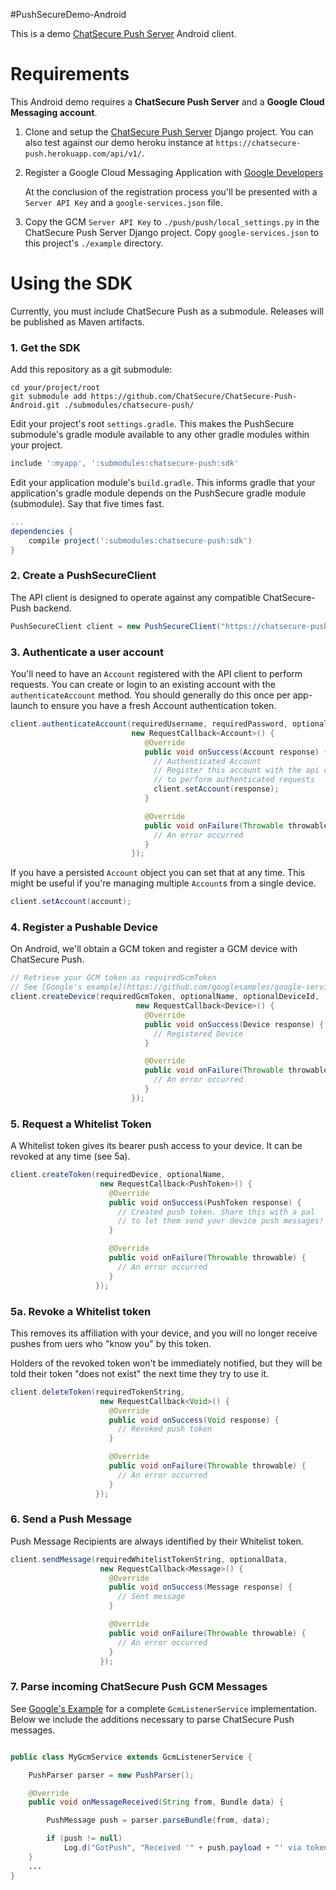 #PushSecureDemo-Android

This is a demo [ChatSecure Push Server](https://github.com/ChatSecure/ChatSecure-Push-Server) Android client.

# Requirements 

This Android demo requires a **ChatSecure Push Server** and a **Google Cloud Messaging account**.

1. Clone and setup the [ChatSecure Push Server](https://github.com/ChatSecure/ChatSecure-Push-Server) Django project. You can also test against our demo heroku instance at `https://chatsecure-push.herokuapp.com/api/v1/`.

2. Register a Google Cloud Messaging Application with [Google Developers](https://developers.google.com/mobile/add)

    At the conclusion of the registration process you'll be presented with a `Server API Key` and a `google-services.json` file.

3. Copy the GCM `Server API Key` to `./push/push/local_settings.py` in the ChatSecure Push Server Django project. Copy `google-services.json` to this project's `./example` directory.

# Using the SDK

Currently, you must include ChatSecure Push as a submodule. Releases will be published as Maven artifacts.

### 1. Get the SDK

Add this repository as a git submodule:

```
cd your/project/root
git submodule add https://github.com/ChatSecure/ChatSecure-Push-Android.git ./submodules/chatsecure-push/
```

Edit your project's root `settings.gradle`. This makes the PushSecure submodule's gradle module available to any other gradle modules within your project.

```groovy
include ':myapp', ':submodules:chatsecure-push:sdk'
```

Edit your application module's `build.gradle`. This informs gradle that your application's gradle module depends on the PushSecure gradle module (submodule). Say that five times fast.

```groovy
...
dependencies {
    compile project(':submodules:chatsecure-push:sdk')
}
```

### 2. Create a PushSecureClient

The API client is designed to operate against any compatible ChatSecure-Push backend.

```java
PushSecureClient client = new PushSecureClient("https://chatsecure-push.herokuapp.com/api/v1/");
```

### 3. Authenticate a user account

You'll need to have an `Account` registered with the API client to perform requests.
You can create or login to an existing account with the `authenticateAccount` method.
You should generally do this once per app-launch to ensure you have a fresh Account authentication token.

```java
client.authenticateAccount(requiredUsername, requiredPassword, optionalEmail,
                           new RequestCallback<Account>() {
                              @Override
                              public void onSuccess(Account response) {
                                // Authenticated Account
                                // Register this account with the api client
                                // to perform authenticated requests
                                client.setAccount(response);
                              }

                              @Override
                              public void onFailure(Throwable throwable) {
                                // An error occurred
                              }
                           });
```

If you have a persisted `Account` object you can set that at any time. This might be useful if you're managing multiple `Account`s from a single device.

```java
client.setAccount(account);
```

### 4. Register a Pushable Device 

On Android, we'll obtain a GCM token and register a GCM device with ChatSecure Push.

```java
// Retrieve your GCM token as requiredGcmToken
// See [Google's example](https://github.com/googlesamples/google-services/blob/e06754fc7d0e4bf856c001a82fb630abd1b9492a/android/gcm/app/src/main/java/gcm/play/android/samples/com/gcmquickstart/RegistrationIntentService.java#L54)
client.createDevice(requiredGcmToken, optionalName, optionalDeviceId,
                            new RequestCallback<Device>() {
                              @Override
                              public void onSuccess(Device response) {
                                // Registered Device
                              }

                              @Override
                              public void onFailure(Throwable throwable) {
                                // An error occurred
                              }
                           });
```

### 5. Request a Whitelist Token

A Whitelist token gives its bearer push access to your device. It can be revoked at any time (see 5a).

```java
client.createToken(requiredDevice, optionalName,
                    new RequestCallback<PushToken>() {
                      @Override
                      public void onSuccess(PushToken response) {
                        // Created push token. Share this with a pal
                        // to let them send your device push messages!
                      }

                      @Override
                      public void onFailure(Throwable throwable) {
                        // An error occurred
                      }
                   });
```

### 5a. Revoke a Whitelist token

This removes its affiliation with your device, and you will no longer receive pushes from uers who "know you" by this token. 

Holders of the revoked token won't be immediately notified, but they will be told their token "does not exist" the next time they try to use it.

```java
client.deleteToken(requiredTokenString,
                    new RequestCallback<Void>() {
                      @Override
                      public void onSuccess(Void response) {
                        // Revoked push token
                      }

                      @Override
                      public void onFailure(Throwable throwable) {
                        // An error occurred
                      }
                   });
```

### 6. Send a Push Message

Push Message Recipients are always identified by their Whitelist token.

```java
client.sendMessage(requiredWhitelistTokenString, optionalData,
                    new RequestCallback<Message>() {
                      @Override
                      public void onSuccess(Message response) {
                        // Sent message
                      }

                      @Override
                      public void onFailure(Throwable throwable) {
                        // An error occurred
                      }
                    });
```

### 7. Parse incoming ChatSecure Push GCM Messages

See [Google's Example](https://github.com/googlesamples/google-services/blob/e06754fc7d0e4bf856c001a82fb630abd1b9492a/android/gcm/app/src/main/java/gcm/play/android/samples/com/gcmquickstart/MyGcmListenerService.java) for a complete `GcmListenerService` implementation. Below we include the additions necessary to parse ChatSecure Push messages.

```java

public class MyGcmService extends GcmListenerService {

    PushParser parser = new PushParser();

    @Override
    public void onMessageReceived(String from, Bundle data) {

        PushMessage push = parser.parseBundle(from, data);

        if (push != null)
            Log.d("GotPush", "Received '" + push.payload + "' via token: " + push.token);
    }
    ...
}
```
